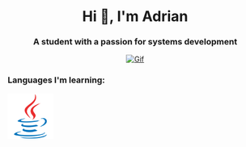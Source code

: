 <h1 align="center">Hi 👋, I'm Adrian</h1>
<h3 align="center">A student with a passion for systems development</h3>


<p align="center"><a  href="https://giphy.com/" target="_blank" rel="noreferrer"> <img src="https://media.giphy.com/media/ZvjPhv8nMveIRflJ9e/giphy.gif" alt="Gif" width="500" height="500"/>
</a>
</p>

<h3 align="left">Languages I'm learning:</h3>
<p align="left"> <a href="https://www.java.com" target="_blank" rel="noreferrer"> <img src="https://raw.githubusercontent.com/devicons/devicon/master/icons/java/java-original.svg" alt="java" width="90" height="90"/> </a> </p>

<!---
AdrianTr18/AdrianTr18 is a ✨ special ✨ repository because its `README.md` (this file) appears on your GitHub profile.
You can click the Preview link to take a look at your changes.
--->
